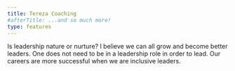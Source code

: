 ```yaml
---
title: Tereza Coaching
#afterTitle: ...and so much more!
type: features
---
```


Is leadership nature or nurture? I believe we can all grow and become better leaders. One does not need to be in a leadership role in order to lead. Our careers are more successful when we are inclusive leaders. 